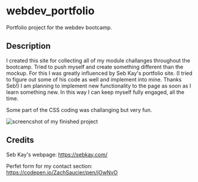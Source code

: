 # webdev_portfolio
Portfolio project for the webdev bootcamp.

## Description

I created this site for collecting all of my module challanges throughout the bootcamp. Tried to push myself and create something different than the mockup. For this I was greatly influenced by Seb Kay's portfolio site.  (I tried to figure out some of his code as well and implement into mine. Thanks Seb!)
I am planning to implement new functionality to the page as soon as I learn something new. In this way I can keep myself fully engaged, all the time.

Some part of the CSS coding was challanging but very fun.

![screencshot of my finished project](https://github.com/davidklmn/Challenge1--HTML-CSS-Git/blob/main/assets/images/Screenshot%202022-11-28%20at%2014.11.45.png)

## Credits

Seb Kay's webpage: https://sebkay.com/

Perfet form for my contact section: https://codepen.io/ZachSaucier/pen/jOwNvO
